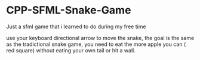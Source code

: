 # CPP-SFML-Snake-Game
Just a sfml game that i learned to do during my free time

use your keyboard directional arrow to move the snake,
the goal is the same as the tradictional snake game, 
you need to eat the more apple you can ( red square) without eating your own tail or hit a wall.
